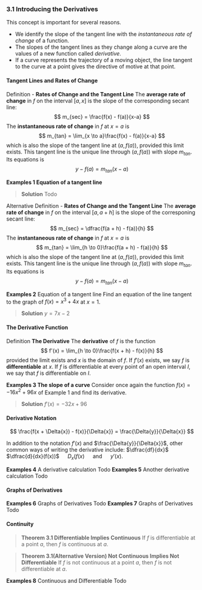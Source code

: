 ### 3.1 Introducing the Derivatives
This concept is important for several reasons.
* We identify the slope of the tangent line with the *instantaneous rate of change* of a function.
* The slopes of the tangent lines as they change along a curve are the values of a new function called *derivative*.
* If a curve represents the trajectory of a moving object, the line tangent to the curve at a point gives the directive of motive at that point.

#### Tangent Lines and Rates of Change

Definition - **Rates of Change and the Tangent Line**
The **average rate of change** in $f$ on the interval $[a, x]$ is the slope of the corresponding secant line:
$$
m_{sec} = \frac{f(x) - f(a)}{x-a}
$$
The **instantaneous rate of change** in $f$ at $x = a$ is
$$
m_{tan} = \lim_{x \to a}\frac{f(x) - f(a)}{x-a}
$$
which is also the slope of the tangent line at $(a, f(a))$, provided this limit exists. This tangent line is the unique line through $(a, f(a))$ with slope $m_{tan}$. Its equations is
$$
y-f(a) = m_{tan}(x-a)
$$

**Examples 1 Equation of a tangent line**
>**Solution**
Todo

Alternative Definition - **Rates of Change and the Tangent Line**
The **average rate of change** in $f$ on the interval $[a, a + h]$ is the slope of the corresponing secant line:
$$
m_{sec} = \dfrac{f(a + h) - f(a)}{h}
$$
The **instantaneous rate of change** in $f$ at $x = a$ is
$$
m_{tan} = \lim_{h \to 0}\frac{f(a + h) - f(a)}{h}
$$
which is also the slope of the tangent line at $(a, f(a))$, provided this limit exists. This tangent line is the unique line through $(a, f(a))$ with slope $m_{tan}$. Its equations is
$$
y-f(a) = m_{tan}(x-a)
$$

**Examples 2** Equation of a tangent line
Find an equation of the line tangent to the graph of $f(x) = x^3 + 4x$ at $x=1$.
>**Solution**
$y=7x-2$

#### The Derivative Function
Definition **The Derivative**
The **derivative** of $f$ is the function
$$
f'(x) = \lim_{h \to 0}\frac{f(x + h) - f(x)}{h}
$$
provided the limit exists and $x$ is the domain of $f$. If $f'(x)$ exists, we say $f$ is **differentiable** at $x$. If $f$ is  differentiable at every point of an open interval $I$, we say that $f$ is differentiable on $I$.

**Examples 3 The slope of a curve**
Consider once again the function $f(x) = -16x^2 + 96x$ of Example 1 and find its derivative.
>**Solution**
$f'(x) = -32x + 96$

#### Derivative Notation
$$
\frac{f(x + \Delta{x}) - f(x)}{\Delta{x}} = \frac{\Delta{y}}{\Delta{x}}
$$

In addition to the notation $f'(x)$ and $\frac{\Delta{y}}{\Delta{x}}$, other common ways of writing the derivative include:
$\dfrac{df}{dx}$ &emsp; $\dfrac{d}{dx}(f(x))$ &emsp; $D_x(f(x)$ &emsp; and &emsp; $y'(x)$.

**Examples 4** A derivative calculation
Todo
**Examples 5** Another derivative calculation
Todo

#### Graphs of Derivatives
**Examples 6** Graphs of Derivatives
Todo
**Examples 7** Graphs of Derivatives
Todo

#### Continuity

>**Theorem 3.1 Differentiable Implies Continuous**
If $f$ is differentiable at a point $a$, then $f$ is continuous at $a$.

>**Theorem 3.1(Alternative Version) Not Continuous Implies Not Differentiable**
If $f$ is not continuous at a point $a$, then $f$ is not differentiable at $a$.

**Examples 8** Continuous and Differentiable
Todo
